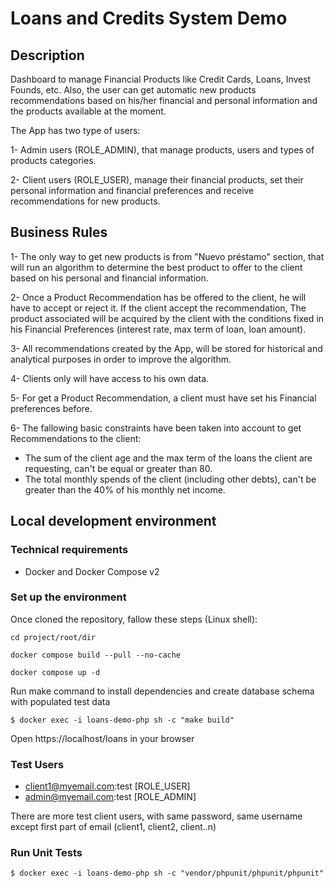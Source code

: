# Loans and Credits System Demo

## Description

Dashboard to manage Financial Products like Credit Cards, Loans, Invest Founds, etc.
Also, the user can get automatic new products recommendations based on his/her financial and personal information
and the products available at the moment.

The App has two type of users: 

1- Admin users (ROLE_ADMIN), that manage products, users and types of products categories.

2- Client users (ROLE_USER), manage their financial products, set their personal information and financial preferences and
receive recommendations for new products.

## Business Rules

1- The only way to get new products is from "Nuevo préstamo" section, that will run an algorithm to determine the best product to offer
to the client based on his personal and financial information.

2- Once a Product Recommendation has be offered to the client, he will have to accept or reject it. If the client accept the recommendation, 
The product associated will be acquired by the client with the conditions fixed in his Financial Preferences (interest rate, max term of loan, loan amount).

3- All recommendations created by the App, will be stored for historical and analytical purposes in order to improve the algorithm.

4- Clients only will have access to his own data.

5- For get a Product Recommendation, a client must have set his Financial preferences before.

6- The fallowing basic constraints have been taken into account to get Recommendations to the client: 

- The sum of the client age and the max term of the loans the client are requesting, can't be equal or greater than 80.
- The total monthly spends of the client (including other debts), can't be greater than the 40% of his monthly net income.

## Local development environment

### Technical requirements

- Docker and Docker Compose v2

### Set up the environment

Once cloned the repository, fallow these steps (Linux shell):

```
cd project/root/dir 
``` 

```
docker compose build --pull --no-cache
```

```
docker compose up -d
```

Run make command to install dependencies and create database schema with populated test data

```
$ docker exec -i loans-demo-php sh -c "make build"
```

Open https://localhost/loans in your browser

### Test Users

- client1@myemail.com:test  [ROLE_USER]
- admin@myemail.com:test    [ROLE_ADMIN]

There are more test client users, with same password, same username except first part of email (client1, client2, client..n)

### Run Unit Tests

```
$ docker exec -i loans-demo-php sh -c "vendor/phpunit/phpunit/phpunit"
```

